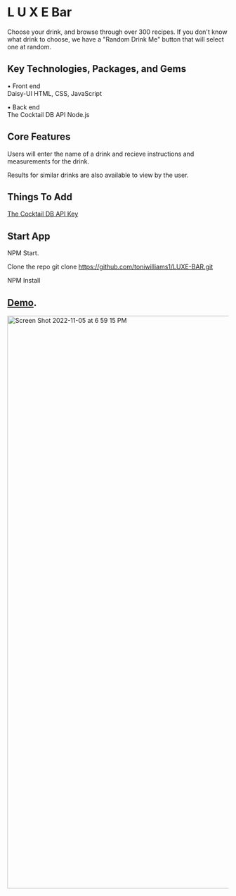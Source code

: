 # L U X E Bar 

Choose your drink, and browse through over 300 recipes.  If you don't know what drink to choose, we have a "Random Drink Me" button that will select one at random. 

## Key Technologies, Packages, and Gems

• Front end <br>
Daisy-UI
HTML, CSS, JavaScript

• Back end <br>
 The Cocktail DB API
 Node.js

## Core Features
 Users will enter the name of a drink and recieve instructions and measurements for the drink.
 
 Results for similar drinks are also available to view by the user.
 
 ## Things To Add
 [The Cocktail DB API Key](https://www.thecocktaildb.com/)

## Start App
NPM Start.

Clone the repo git clone https://github.com/toniwilliams1/LUXE-BAR.git

NPM Install

## [Demo](https://luxebar.netlify.app/).

<img width="1300" alt="Screen Shot 2022-11-05 at 6 59 15 PM" src="https://user-images.githubusercontent.com/100317017/200144572-3ae0bdbd-ac54-4483-a0ce-d463ceb8958b.png">





